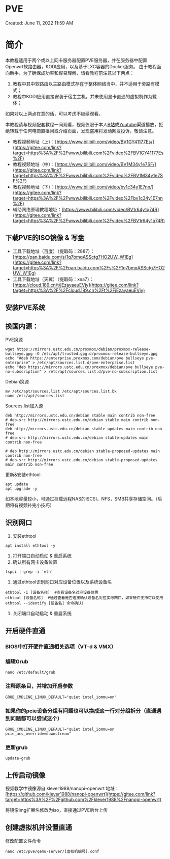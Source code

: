 # PVE

Created: June 11, 2022 11:59 AM

# **简介**

本教程适用于两个或以上网卡服务器配置PVE服务器，并在服务器中配置Openwrt软路由器，KODI应用，以及基于LXC容器的Docker服务。 由于教程面向新手，为了确保成功率和容易理解，请看教程前注意以下两点：

1. 教程中其中软路由以主路由模式存在于整体网络当中，并不适用于旁路有模式；
2. 教程中KODI应用直接安装于宿主主机，并未使用显卡直通的虚拟机作为载体；

如果对以上两点在意的话，可以考虑不继续观看。

本教程请与视频配套教程一同观看，视频仅限于本人[B站](https://gitee.com/link?target=https%3A%2F%2Fspace.bilibili.com%2F28457%2F)或[Youtube](https://gitee.com/link?target=https%3A%2F%2Fwww.youtube.com%2Fchannel%2FUCUWUYyNh8KFS7E6-Q0ajBzQ)渠道播放，拒绝转载于任何电商直播间或介绍页面，发现盗用将发动网友投诉，敬请注意。

- 教程视频地址（上）：[https://www.bilibili.com/video/BV1GY41177Es/](https://gitee.com/link?target=https%3A%2F%2Fwww.bilibili.com%2Fvideo%2FBV1GY41177Es%2F)
- 教程视频地址（中）：[https://www.bilibili.com/video/BV1M34y1e7SF/](https://gitee.com/link?target=https%3A%2F%2Fwww.bilibili.com%2Fvideo%2FBV1M34y1e7SF%2F)
- 教程视频地址（下）：[https://www.bilibili.com/video/bv1c34y1E7nn/](https://gitee.com/link?target=https%3A%2F%2Fwww.bilibili.com%2Fvideo%2Fbv1c34y1E7nn%2F)
- 辅助网络原理教程地址：[https://www.bilibili.com/video/BV1r64y1q74R](https://gitee.com/link?target=https%3A%2F%2Fwww.bilibili.com%2Fvideo%2FBV1r64y1q74R)

## **下载PVE的ISO镜像 & 写盘**

- 工具下载地址（百度）（提取码：2887）：[https://pan.baidu.com/s/1q7bmqASSctg7HO2UW_W1Eg](https://gitee.com/link?target=https%3A%2F%2Fpan.baidu.com%2Fs%2F1q7bmqASSctg7HO2UW_W1Eg)
- 工具下载地址（天翼）（提取码：xea7）：[https://cloud.189.cn/t/jEzayaeuEVjy](https://gitee.com/link?target=https%3A%2F%2Fcloud.189.cn%2Ft%2FjEzayaeuEVjy)

## **安装PVE系统**

## **换国内源：**

PVE换源

```
wget https://mirrors.ustc.edu.cn/proxmox/debian/proxmox-release-bullseye.gpg -O /etc/apt/trusted.gpg.d/proxmox-release-bullseye.gpg
echo "#deb https://enterprise.proxmox.com/debian/pve bullseye pve-enterprise" > /etc/apt/sources.list.d/pve-enterprise.list
echo "deb https://mirrors.ustc.edu.cn/proxmox/debian/pve bullseye pve-no-subscription" > /etc/apt/sources.list.d/pve-no-subscription.list
```

Debian换源

```
mv /etc/apt/sources.list /etc/apt/sources.list.bk
nano /etc/apt/sources.list
```

Sources.list加入源

```
deb http://mirrors.ustc.edu.cn/debian stable main contrib non-free
# deb-src http://mirrors.ustc.edu.cn/debian stable main contrib non-free
deb http://mirrors.ustc.edu.cn/debian stable-updates main contrib non-free
# deb-src http://mirrors.ustc.edu.cn/debian stable-updates main contrib non-free

# deb http://mirrors.ustc.edu.cn/debian stable-proposed-updates main contrib non-free
# deb-src http://mirrors.ustc.edu.cn/debian stable-proposed-updates main contrib non-free
```

更新&安装ethtool

```
apt update
apt upgrade -y
```

如本地容量较小，可通过挂载远程NAS的iSCSI，NFS，SMB共享存储空间。（后期将有视频补完小技巧）

## **识别网口**

1. 安装ethtool

```
apt install ethtool -y 
```

1. 打开端口自动启动 & 重启系统
2. 确认所有网卡设备位置

```
lspci | grep -i 'eth'
```

1. 通过ethtool识别网口对应设备位置以及系统设备名

```
ethtool -i [设备名称]  #查看设备名对应设备位置
ethtool [设备名称]  #通过查看是否连接确认设备名对应实际网口，如果硬件支持可以使用ethtool --identify [设备名] 命令确认）
```

1. 关闭端口自动启动 & 重启系统

## **开启硬件直通**

### **BIOS中打开硬件直通相关选项（VT-d & VMX）**

### **编辑Grub**

`nano /etc/default/grub`

### **注释原条目，并增加开启参数**

`GRUB_CMDLINE_LINUX_DEFAULT="quiet intel_iommu=on"`

### **如果你的pcie设备分组有问题也可以换成这一行对分组拆分（直通遇到问题都可以尝试这个）**

`GRUB_CMDLINE_LINUX_DEFAULT="quiet intel_iommu=on pcie_acs_override=downstream"`

### **更新grub**

`update-grub`

## **上传启动镜像**

视频教学中镜像源自 klever1988/nanopi-openwrt 地址：[https://github.com/klever1988/nanopi-openwrt](https://gitee.com/link?target=https%3A%2F%2Fgithub.com%2Fklever1988%2Fnanopi-openwrt)

将镜像img扩展名修改为iso，直接通过PVE后台上传

## **创建虚拟机并设置直通**

修改配置文件命令

`nano /etc/pve/qemu-server/[虚拟机编号].conf`